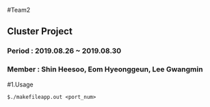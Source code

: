 #Team2
## Cluster Project
### Period : 2019.08.26 ~ 2019.08.30
### Member : Shin Heesoo, Eom Hyeonggeun, Lee Gwangmin

#1.Usage
```
$./makefileapp.out <port_num>
```

